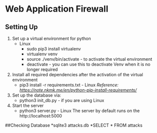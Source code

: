 # Web Application Firewall 


## Setting Up
1. Set up a virtual environment for python
    * Linux
        * sudo pip3 install virtualenv 
        * virtualenv venv
        * source ./venv/bin/activate - to activate the virtual environment
        * deactivate - you can use this to deactivate Venv when it is no longer required
2. Install all required dependencies after the activation of the virtual environment
    * pip3 install -r requirements.txt - Linux 
*Reference: https://note.nkmk.me/en/python-pip-install-requirements/* 
3. Set up the database via:
    * python3 init_db.py - if you are using Linux
4. Start the server 
    * python3 server.py - Linux
    The server by default runs on the http://localhost:5000

##Checking Database
*sqlite3 attacks.db
*SELECT * FROM attacks
